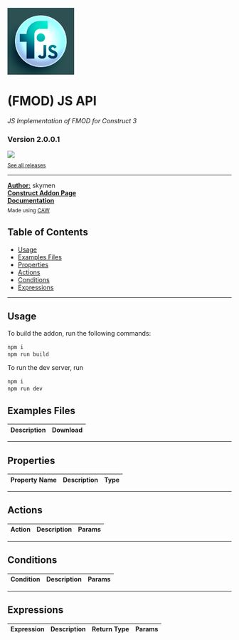 <img src="./examples/cover.webp" width="150" /><br>
# (FMOD) JS API
<i>JS Implementation of FMOD for Construct 3</i> <br>
### Version 2.0.0.1

[<img src="https://placehold.co/200x50/4493f8/FFF?text=Download&font=montserrat" width="200"/>](https://github.com/skymen/fmodJS_sdkv2/releases/download/skymen_fmod_js-2.0.0.1.c3addon/skymen_fmod_js-2.0.0.1.c3addon)
<br>
<sub> [See all releases](https://github.com/skymen/fmodJS_sdkv2/releases) </sub> <br>

---
<b><u>Author:</u></b> skymen <br>
<b>[Construct Addon Page](https://www.construct.net/en/make-games/addons/1207/fmod-js-api)</b>  <br>
<b>[Documentation](https://www.construct.net/en/make-games/addons/1207/fmod-js-api/documentation)</b>  <br>
<sub>Made using [CAW](https://marketplace.visualstudio.com/items?itemName=skymen.caw) </sub><br>

## Table of Contents
- [Usage](#usage)
- [Examples Files](#examples-files)
- [Properties](#properties)
- [Actions](#actions)
- [Conditions](#conditions)
- [Expressions](#expressions)
---
## Usage
To build the addon, run the following commands:

```
npm i
npm run build
```

To run the dev server, run

```
npm i
npm run dev
```

## Examples Files
| Description | Download |
| --- | --- |

---
## Properties
| Property Name | Description | Type |
| --- | --- | --- |


---
## Actions
| Action | Description | Params
| --- | --- | --- |


---
## Conditions
| Condition | Description | Params
| --- | --- | --- |


---
## Expressions
| Expression | Description | Return Type | Params
| --- | --- | --- | --- |
